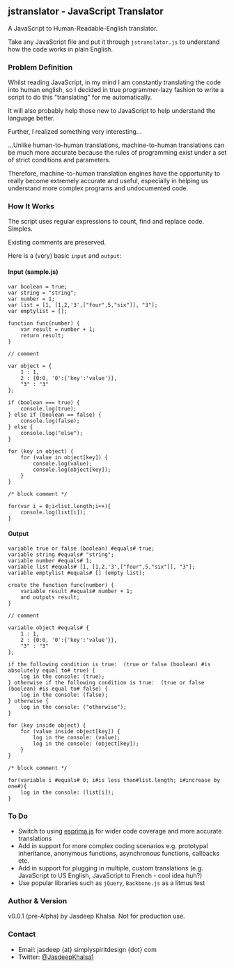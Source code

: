 ## jstranslator - JavaScript Translator ##
A JavaScript to Human-Readable-English translator.

Take any JavaScript file and put it through `jstranslator.js` to understand how the code works in plain English.

### Problem Definition ###
Whilst reading JavaScript, in my mind I am constantly translating the code into human english, so I decided in true programmer-lazy fashion to write a script to do this "translating" for me automatically.

It will also probably help those new to JavaScript to help understand the language better.

Further, I realized something very interesting...

...Unlike human-to-human translations, machine-to-human translations can be much more accurate because the rules of programming exist under a set of strict conditions and parameters.

Therefore, machine-to-human translation engines have the opportunity to really become extremely accurate and useful, especially in helping us understand more complex programs and undocumented code.

### How It Works ###
The script uses regular expressions to count, find and replace code. Simples.

Existing comments are preserved.

Here is a (very) basic `input` and `output`:

#### Input (sample.js) ####
	var boolean = true;
	var string = "string";
	var number = 1;
	var list = [1, [1,2,'3',["four",5,"six"]], "3"];
	var emptylist = [];
	
	function func(number) {
		var result = number + 1;
		return result;
	}
	
	// comment
	
	var object = {
		1 : 1,
		2 : {0:0, '0':{'key':'value'}},
		"3" : "3"
	};
	
	if (boolean === true) {
		console.log(true);
	} else if (boolean == false) {
		console.log(false);
	} else {
		console.log("else");
	}
	
	for (key in object) {
		for (value in object[key]) {
			console.log(value);
			console.log(object[key]);
		}
	}
	
	/* block comment */
	
	for(var i = 0;i<list.length;i++){
		console.log(list[i]);
	}

#### Output ####
	variable true or false (boolean) #equals# true; 
	variable string #equals# "string"; 
	variable number #equals# 1; 
	variable list #equals# [1, [1,2,'3',["four",5,"six"]], "3"]; 
	variable emptylist #equals# [] (empty list); 
	
	create the function func(number) {
		variable result #equals# number + 1; 
		and outputs result; 
	}
	
	// comment
	
	variable object #equals# {
		1 : 1,
		2 : {0:0, '0':{'key':'value'}},
		"3" : "3"
	}; 
	
	if the following condition is true:  (true or false (boolean) #is absolutely equal to# true) {
		log in the console: (true); 
	} otherwise if the following condition is true:  (true or false (boolean) #is equal to# false) {
		log in the console: (false); 
	} otherwise {
		log in the console: ("otherwise"); 
	}
	
	for (key inside object) {
		for (value inside object[key]) {
			log in the console: (value); 
			log in the console: (object[key]); 
		}
	}
	
	/* block comment */
	
	for(variable i #equals# 0; i#is less than#list.length; i#increase by one#){
		log in the console: (list[i]); 
	}

### To Do ###
* Switch to using [esprima.js](http://esprima.org/) for wider code coverage and more accurate translations
* Add in support for more complex coding scenarios e.g. prototypal inheritance, anonymous functions, asynchronous functions, callbacks etc.
* Add in support for plugging in multiple, custom translations (e.g. JavaScript to US English, JavaScript to French - cool idea huh?)
* Use popular libraries such as `jQuery`, `Backbone.js` as a litmus test

### Author & Version ###
v0.0.1 (pre-Alpha) by Jasdeep Khalsa. Not for production use.

### Contact ###
* Email: jasdeep {at} simplyspiritdesign {dot} com
* Twitter: [@JasdeepKhalsa1](http://twitter.com/@JasdeepKhalsa1)